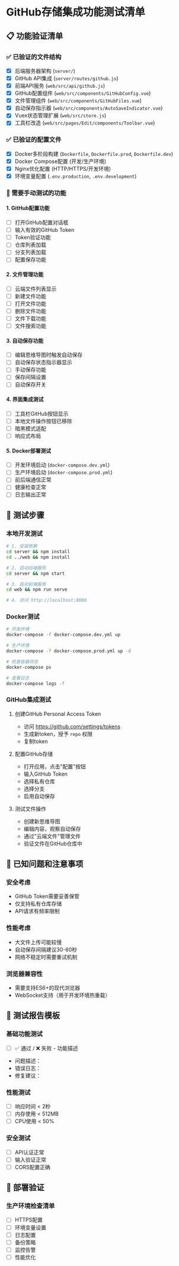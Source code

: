 # GitHub存储集成功能测试清单

## 📋 功能验证清单

### ✅ 已验证的文件结构
- [x] 后端服务器架构 (`server/`)
- [x] GitHub API集成 (`server/routes/github.js`)
- [x] 前端API服务 (`web/src/api/github.js`)
- [x] GitHub配置组件 (`web/src/components/GitHubConfig.vue`)
- [x] 文件管理组件 (`web/src/components/GitHubFiles.vue`)
- [x] 自动保存指示器 (`web/src/components/AutoSaveIndicator.vue`)
- [x] Vuex状态管理扩展 (`web/src/store.js`)
- [x] 工具栏改造 (`web/src/pages/Edit/components/Toolbar.vue`)

### ✅ 已验证的配置文件
- [x] Docker多阶段构建 (`Dockerfile`, `Dockerfile.prod`, `Dockerfile.dev`)
- [x] Docker Compose配置 (开发/生产环境)
- [x] Nginx优化配置 (HTTP/HTTPS/开发环境)
- [x] 环境变量配置 (`.env.production`, `.env.development`)

### 🧪 需要手动测试的功能

#### 1. GitHub配置功能
- [ ] 打开GitHub配置对话框
- [ ] 输入有效的GitHub Token
- [ ] Token验证功能
- [ ] 仓库列表加载
- [ ] 分支列表加载
- [ ] 配置保存功能

#### 2. 文件管理功能
- [ ] 云端文件列表显示
- [ ] 新建文件功能
- [ ] 打开文件功能
- [ ] 删除文件功能
- [ ] 文件下载功能
- [ ] 文件搜索功能

#### 3. 自动保存功能
- [ ] 编辑思维导图时触发自动保存
- [ ] 自动保存状态指示器显示
- [ ] 手动保存功能
- [ ] 保存间隔设置
- [ ] 自动保存开关

#### 4. 界面集成测试
- [ ] 工具栏GitHub按钮显示
- [ ] 本地文件操作按钮已移除
- [ ] 暗黑模式适配
- [ ] 响应式布局

#### 5. Docker部署测试
- [ ] 开发环境启动 (`docker-compose.dev.yml`)
- [ ] 生产环境启动 (`docker-compose.prod.yml`)
- [ ] 前后端通信正常
- [ ] 健康检查正常
- [ ] 日志输出正常

## 🔧 测试步骤

### 本地开发测试
```bash
# 1. 安装依赖
cd server && npm install
cd ../web && npm install

# 2. 启动后端服务
cd server && npm start

# 3. 启动前端服务
cd web && npm run serve

# 4. 访问 http://localhost:8080
```

### Docker测试
```bash
# 开发环境
docker-compose -f docker-compose.dev.yml up

# 生产环境
docker-compose -f docker-compose.prod.yml up -d

# 检查容器状态
docker-compose ps

# 查看日志
docker-compose logs -f
```

### GitHub集成测试
1. 创建GitHub Personal Access Token
   - 访问 https://github.com/settings/tokens
   - 生成新token，授予 `repo` 权限
   - 复制token

2. 配置GitHub存储
   - 打开应用，点击"配置"按钮
   - 输入GitHub Token
   - 选择私有仓库
   - 选择分支
   - 启用自动保存

3. 测试文件操作
   - 创建新思维导图
   - 编辑内容，观察自动保存
   - 通过"云端文件"管理文件
   - 验证文件在GitHub仓库中

## 🐛 已知问题和注意事项

### 安全考虑
- GitHub Token需要妥善保管
- 仅支持私有仓库存储
- API请求有频率限制

### 性能考虑
- 大文件上传可能较慢
- 自动保存间隔建议30-60秒
- 网络不稳定时需要重试机制

### 浏览器兼容性
- 需要支持ES6+的现代浏览器
- WebSocket支持（用于开发环境热重载）

## 📝 测试报告模板

### 基础功能测试
- [ ] ✅ 通过 / ❌ 失败 - 功能描述
- 问题描述：
- 错误日志：
- 修复建议：

### 性能测试
- [ ] 响应时间 < 2秒
- [ ] 内存使用 < 512MB
- [ ] CPU使用 < 50%

### 安全测试
- [ ] API认证正常
- [ ] 输入验证正常
- [ ] CORS配置正确

## 🚀 部署验证

### 生产环境检查清单
- [ ] HTTPS配置
- [ ] 环境变量设置
- [ ] 日志配置
- [ ] 备份策略
- [ ] 监控告警
- [ ] 性能优化